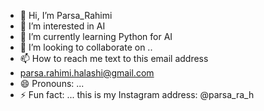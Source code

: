 - 👋 Hi, I’m Parsa_Rahimi
- 👀 I’m interested in AI
- 🌱 I’m currently learning Python for AI
- 💞️ I’m looking to collaborate on ..
- 📫 How to reach me text to this email address
- parsa.rahimi.halashi@gmail.com
- 😄 Pronouns: ...
- ⚡ Fun fact: ...
this is my Instagram address:
@parsa_ra_h
<!---
ParsaRahimiHalashi/ParsaRahimiHalashi is a ✨ special ✨ repository because its `README.md` (this file) appears on your GitHub profile.
You can click the Preview link to take a look at your changes.
--->
